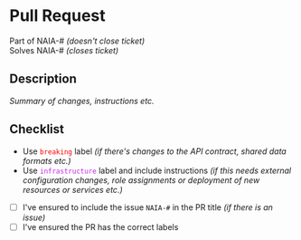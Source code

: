 # Pull Request

Part of NAIA-# *(doesn't close ticket)*<br>
Solves NAIA-# *(closes ticket)*


## Description

*Summary of changes, instructions etc.*


## Checklist

* Use <span style="color:#ff0000">`breaking`</span> label *(if there's changes to the API contract, shared data formats etc.)*
* Use <span style="color:#c22ae5">`infrastructure`</span> label and include instructions *(if this needs external configuration changes, role assignments or deployment of new resources or services etc.)*

- [ ] I've ensured to include the issue `NAIA-#` in the PR title *(if there is an issue)*
- [ ] I've ensured the PR has the correct labels